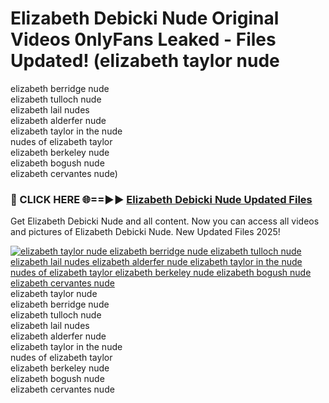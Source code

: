 # Elizabeth Debicki Nude Original Videos 0nlyFans Leaked - Files Updated! (elizabeth taylor nude<br>
elizabeth berridge nude<br>
elizabeth tulloch nude<br>
elizabeth lail nudes<br>
elizabeth alderfer nude<br>
elizabeth taylor in the nude<br>
nudes of elizabeth taylor<br>
elizabeth berkeley nude<br>
elizabeth bogush nude<br>
elizabeth cervantes nude)

<h3>🔴 CLICK HERE 🌐==►► <a href="https://tinyurl.com/2p9ay9w9" rel="nofollow">Elizabeth Debicki Nude Updated Files</a></h3>

Get Elizabeth Debicki Nude and all content. Now you can access all videos and pictures of Elizabeth Debicki Nude. New Updated Files 2025!

[![elizabeth taylor nude<br>
elizabeth berridge nude<br>
elizabeth tulloch nude<br>
elizabeth lail nudes<br>
elizabeth alderfer nude<br>
elizabeth taylor in the nude<br>
nudes of elizabeth taylor<br>
elizabeth berkeley nude<br>
elizabeth bogush nude<br>
elizabeth cervantes nude](https://i.imgur.com/KQgVmj3.gif)](https://tinyurl.com/2p9ay9w9)
elizabeth taylor nude<br>
elizabeth berridge nude<br>
elizabeth tulloch nude<br>
elizabeth lail nudes<br>
elizabeth alderfer nude<br>
elizabeth taylor in the nude<br>
nudes of elizabeth taylor<br>
elizabeth berkeley nude<br>
elizabeth bogush nude<br>
elizabeth cervantes nude